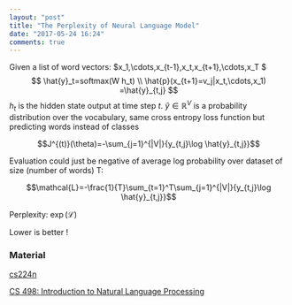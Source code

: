 ```yaml
---
layout: "post"
title: "The Perplexity of Neural Language Model"
date: "2017-05-24 16:24"
comments: true
---
```




Given a list of word vectors: $x_1,\cdots,x_{t-1},x_t,x_{t+1},\cdots,x_T $
$$
\hat{y}_t=softmax(W h_t) \\
\hat{p}(x_{t+1}=v_j|x_t,\cdots,x_1) =\hat{y}_{t,j}
$$
$h_t$ is the hidden state output at time step $t$. $\hat{y}\in\mathbb{R}^{V}$ is a probability distribution over the vocabulary, same cross entropy loss function but predicting words instead of classes


$$J^{(t)}(\theta)=-\sum_{j=1}^{|V|}{y_{t,j}\log \hat{y}_{t,j}}$$

Evaluation could just be negative of average log probability over dataset of size (number of words) T:

$$\mathcal{L}=-\frac{1}{T}\sum_{t=1}^T\sum_{j=1}^{|V|}{y_{t,j}\log \hat{y}_{t,j}}$$

Perplexity: $\exp(\mathcal{L})$

Lower is better !

### Material
[cs224n](http://web.stanford.edu/class/cs224n/lectures/cs224n-2017-lecture8.pdf)

[CS 498: Introduction to Natural Language Processing](https://courses.engr.illinois.edu/cs498jh/Slides/Lecture04.pdf)
